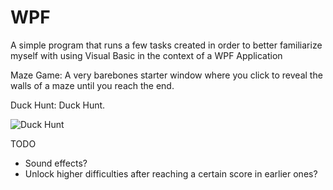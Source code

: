 # WPF

A simple program that runs a few tasks created in order to better familiarize myself with using Visual Basic in the context of a WPF Application

Maze Game: A very barebones starter window where you click to reveal the walls of a maze until you reach the end.

Duck Hunt: Duck Hunt.

![Duck Hunt](https://github.com/raybartlett/WPF/blob/master/DuckHunt.PNG?raw=true)

TODO
- Sound effects?
- Unlock higher difficulties after reaching a certain score in earlier ones?

